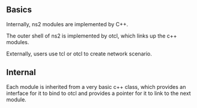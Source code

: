 Basics
----------------

Internally, ns2 modules are implemented by C++.

The outer shell of ns2 is implemented by otcl, which links up the c++ modules.

Externally, users use tcl or otcl to create network scenario.



Internal
---------------
Each module is inherited from a very basic c++ class, which provides an interface for it to bind to otcl and provides a pointer for it to link to the next module.
